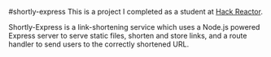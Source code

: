 #shortly-express
This is a project I completed as a student at [Hack Reactor](http://hackreactor.com). 

Shortly-Express is a link-shortening service which uses a Node.js powered Express server to serve static files, shorten and store links, and a route handler to send users to the correctly shortened URL.
